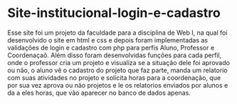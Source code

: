 # Site-institucional-login-e-cadastro

Esse site foi um projeto da faculdade para a disciplina de Web I, na qual foi desenvolvido o site em html e css e depois foram implementadas as 
validações de login e cadastro com php para perfis Aluno, Professor e Coordenaçaõ.
Além disso foram desenvolvidas funções para cada perfil, onde o professor cria um projeto e visualiza se a situação dele foi aprovado ou não, 
o aluno vê o cadastro do projeto que faz parte, manda um relatorio com suas atividades no projeto e solicita horas para a coordenação,
que por sua vez aprova ou não projetos e le os relatorios enviados por alunos e da a eles horas, que vão aparecer no banco de dados apenas.
